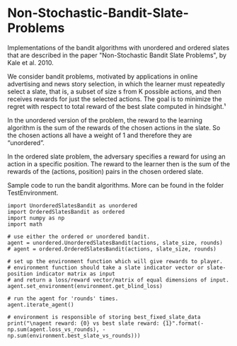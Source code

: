 # Non-Stochastic-Bandit-Slate-Problems
Implementations of the bandit algorithms with unordered and ordered slates that are described in the paper "Non-Stochastic Bandit Slate Problems", by Kale et al. 2010.

We consider bandit problems, motivated by applications in online advertising and news story selection, in which the learner must repeatedly select a slate, that is, a subset of size s from K possible actions, and then receives rewards for just the
selected actions. The goal is to minimize the regret with respect to total reward of the best slate computed in hindsight.¹

In the unordered version of the problem, the reward to the learning algorithm is the sum of the rewards of the chosen actions in the slate. So the chosen actions all have a weight of 1 and therefore they are “unordered”. 

In the ordered slate problem, the adversary specifies a reward for using an action in a specific position. The reward to the learner then is the sum of the rewards of the (actions, position) pairs in the chosen ordered slate.

Sample code to run the bandit algorithms. More can be found in the folder TestEnvironment.
```
import UnorderedSlatesBandit as unordered
import OrderedSlatesBandit as ordered
import numpy as np
import math

# use either the ordered or unordered bandit.
agent = unordered.UnorderedSlatesBandit(actions, slate_size, rounds)
# agent = ordered.OrderedSlatesBandit(actions, slate_size, rounds)

# set up the environment function which will give rewards to player.
# environment function should take a slate indicator vector or slate-position indicator matrix as input
# and return a loss/reward vector/matrix of equal dimensions of input.
agent.set_environment(environment.get_blind_loss)

# run the agent for 'rounds' times.
agent.iterate_agent()

# environment is responsible of storing best_fixed_slate_data
print("\nagent reward: {0} vs best slate reward: {1}".format(-np.sum(agent.loss_vs_rounds), -   np.sum(environment.best_slate_vs_rounds)))
```
